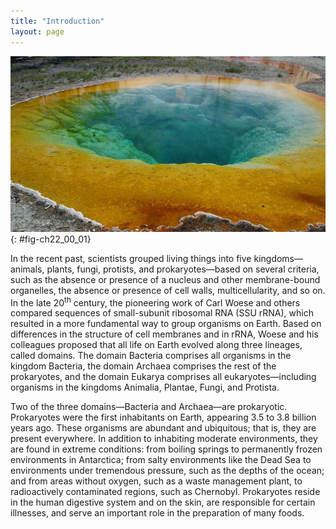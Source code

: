 ```yaml
---
title: "Introduction"
layout: page
---
```



<?cnx.eoc class="summary" title="Sections Summary"?>

<?cnx.eoc class="art-exercise" title="Art Connections"?>

<?cnx.eoc class="multiple-choice" title="Multiple Choice"?>

<?cnx.eoc class="free-response" title="Free Response"?>

 ![The photo shows a hot spring with a vivid blue color in the middle and a golden color around the edge.](../resources/Figure_22_00_01.jpg "Certain prokaryotes can live in extreme environments such as the Morning Glory pool, a hot spring in Yellowstone National Park. The spring&#x2019;s vivid blue color is from the prokaryotes that thrive in its very hot waters. (credit: modification of work by Jon Sullivan)"){: #fig-ch22_00_01}

In the recent past, scientists grouped living things into five kingdoms—animals, plants, fungi, protists, and prokaryotes—based on several criteria, such as the absence or presence of a nucleus and other membrane-bound organelles, the absence or presence of cell walls, multicellularity, and so on. In the late 20<sup>th</sup> century, the pioneering work of Carl Woese and others compared sequences of small-subunit ribosomal RNA (SSU rRNA), which resulted in a more fundamental way to group organisms on Earth. Based on differences in the structure of cell membranes and in rRNA, Woese and his colleagues proposed that all life on Earth evolved along three lineages, called domains. The domain Bacteria comprises all organisms in the kingdom Bacteria, the domain Archaea comprises the rest of the prokaryotes, and the domain Eukarya comprises all eukaryotes—including organisms in the kingdoms Animalia, Plantae, Fungi, and Protista.

Two of the three domains—Bacteria and Archaea—are prokaryotic. Prokaryotes were the first inhabitants on Earth, appearing 3.5 to 3.8 billion years ago. These organisms are abundant and ubiquitous; that is, they are present everywhere. In addition to inhabiting moderate environments, they are found in extreme conditions: from boiling springs to permanently frozen environments in Antarctica; from salty environments like the Dead Sea to environments under tremendous pressure, such as the depths of the ocean; and from areas without oxygen, such as a waste management plant, to radioactively contaminated regions, such as Chernobyl. Prokaryotes reside in the human digestive system and on the skin, are responsible for certain illnesses, and serve an important role in the preparation of many foods.

